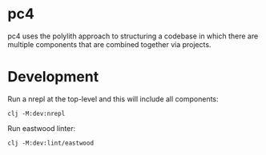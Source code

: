 
<h1>pc4</h1>

pc4 uses the polylith approach to structuring a codebase in which there are multiple components that are combined together via projects.


# Development

Run a nrepl at the top-level and this will include all components:

```shell
clj -M:dev:nrepl
```

Run eastwood linter:

```shell
clj -M:dev:lint/eastwood
```



